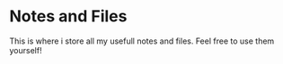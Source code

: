 # Notes and Files

This is where i store all my usefull notes and files. Feel free to use them yourself!
